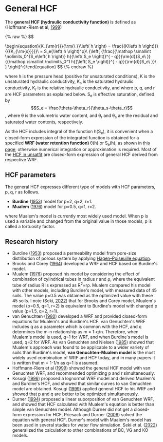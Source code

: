 # General HCF

The <strong>general HCF (hydraulic conductivity function)</strong> is defined as (Hoffmann-Riem et al, [1999](https://scholar.google.com/scholar_lookup?hl=en&publication_year=1999&pages=31-42&author=H.+Hoffmann%E2%80%90Riem&author=M.Th.+Genuchten&author=H.+Fl%C3%BChler&title=A+general+model+of+the+hydraulic+conductivity+of+unsaturated+soils))

{% raw %}
$$

\begin{equation}{K_{\rm{r}}}{\rm{\ }}\left( h \right) = \frac{{K\left( h \right)}}{{{K_{\rm{s}}}}}\ = S_e{\left( h \right)^p}\ {\left[ {\frac{{\mathop \smallint \nolimits_0^{S_e\left( h \right)} h{{\left( S_e \right)}^{ - q}}{\rm{d}}S_e\ }}{{\mathop \smallint \nolimits_0^1 h{{\left( S_e \right)}^{ - q}}{\rm{d}}S_e\ }}\ } \right]^r}\end{equation}
$$
{% endraw %}

where h is the pressure head (positive for unsaturated conditions), K is the unsaturated hydraulic conductivity, K<sub>s</sub> is the saturated hydraulic conductivity, K<sub>r</sub> is the relative hydraulic conductivity, and where p, q, and r are HCF parameters as explained below. S<sub>e</sub> is effective saturation, defined by $$S_e = \frac{\theta-\theta_r}{\theta_s-\theta_r}$$, where &theta; is the volumetric water content, and &theta;<sub>r</sub> and &theta;<sub>s</sub> are the residual and saturated water contents, respectively.

As the HCF includes integral of the function h(S<sub>e</sub>), it is convenient when a closed-form expression of the integrated function is obtained for a specified <strong>WRF (water retention function)</strong> &theta;(h) or S<sub>e</sub>(h), as shown in [this page](https://seki.webmasters.gr.jp/swrc/model.html); otherwise numerical integration or approximation is required. Most of the [HCF in unsatfit](model.md) are closed-form expression of general HCF derived from respective WRF.

## HCF parameters

The general HCF expresses different type of models with HCF parameters, p, q, r as follows.

- <strong>Burdine</strong> ([1953](https://doi.org/10.2118/225-G)) model for p=2, q=2, r=1.
- <strong>Mualem</strong> ([1976](https://doi.org/10.1029/WR012i003p00513)) model for p=0.5, q=1, r=2.

where Mualem's model is currently most widely used model. When p is used a variable and changed from the original value in those models, p is called a tortuosity factor.

## Research history

- Burdine ([1953](https://doi.org/10.2118/225-G)) proposed a permeability model from pore-size distribution of porous system by applying [Hagen–Poiseuille equation](https://en.wikipedia.org/wiki/Hagen%E2%80%93Poiseuille_equation).
- Brooks and Corey ([1964](https://scholar.google.com/scholar_lookup?hl=en&publication_year=1964&author=R.+H.+Brooks&author=A.+T.+Corey&title=Hydraulic+properties+of+porous+media)) developed a WRF and HCF based on Burdine's model.
- Mualem ([1976](https://doi.org/10.1029/WR012i003p00513)) proposed his model by considering the effect of combination of cylindrical tubes in radius r and &rho;, where the equivalent tube of radius R is expressed as R<sup>2</sup>=r&rho;. Mualem compared his model with other models, including Burdine's model, with measured data of 45 soils. The value p=0.5 was obtained as the optimized value with these 45 soils. I note (Seki, [2022](https://toyo.repo.nii.ac.jp/?action=repository_uri&item_id=13904&file_id=22&file_no=1)) that for Brooks and Corey model, Mualem's model (p=0.5, q=1, r=2) is equivalent to Burdine's model with changed p value (p=1.5, q=2, r=1).
- van Genuchten ([1980](https://doi.org/10.2136/sssaj1980.03615995004400050002x)) developed a WRF and provided closed-form equations for Mualem's and Burdine's HCF. van Genuchten's WRF includes q as a parameter which is common with the HCF, and q determines the m-n relationship as m = 1-q/n. Therefore, when Mualem's model is used, q=1 for WRF, and when Burdine's model is used, q=2 for WRF. As van Genuchten and Nielsen ([1985](https://www.ars.usda.gov/ARSUserFiles/20360500/pdf_pubs/P0871.pdf)) showed that Mualem's approach was found to be applicable to a wider variety of soils than Burdine's model, <strong>van Genuchten-Mualem model</strong> is the most widely used combination of WRF and HCF today, and in many papers it is written that m = 1-1/n as q=1 is assumed.
- Hoffmann-Riem et al ([1999](https://scholar.google.com/scholar_lookup?hl=en&publication_year=1999&pages=31-42&author=H.+Hoffmann%E2%80%90Riem&author=M.Th.+Genuchten&author=H.+Fl%C3%BChler&title=A+general+model+of+the+hydraulic+conductivity+of+unsaturated+soils)) showed the general HCF model with van Genuchten WRF, and recommended optimizing p and r simultaneously.
- Kosugi ([1996](https://doi.org/10.1029/96WR01776)) proposed a lognormal WRF model and derived Mualem's and Burdine's HCF, and showed that similar curves to van Genuchten model are obtained. Kosugi ([1999](https://doi.org/10.2136/sssaj1999.03615995006300020003x)) applied general HCF to his WRF and showed that p and q are better to be optimized simultaneously.
- Durner ([1994](https://doi.org/10.1029/93WR02676)) proposed a linear suporposition of van Genuchten WRF, and showed that HCF calculated with Mualem's equation is better than simple van Genuchten model. Although Durner did not get a closed-form expression for HCF, Priesack and Durner ([2006](https://doi.org/10.2136/vzj2005.0066)) solved the equation with general HCF. Durner's model with Mualem's model has been used in several studies for water flow simulation. Seki et al. ([2022](https://doi.org/10.1002/vzj2.20168)) generalized the calculation to other combinations of BC, VG and KO models.
